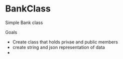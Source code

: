 # BankClass
Simple Bank class


Goals
- Create class that holds privae and public members
- create string and json representation of data
- 

